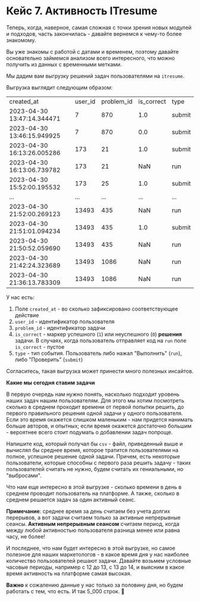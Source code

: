 # Кейс 7. Активность ITresume

Теперь, когда, наверное, самая сложная с точки зрения новых модулей и подходов, часть закончилась - давайте вернемся к чему-то более знакомому.

Вы уже знакомы с работой с датами и временем, поэтому давайте основательно займемся анализом всего интересного, что можно получить из данных с временными метками.

Мы дадим вам выгрузку решений задач пользователями на `itresume`.

Выгрузка выглядит следующим образом:

<table><tbody><tr><td data-row="1">created_at</td><td data-row="1">user_id</td><td data-row="1">problem_id</td><td data-row="1">is_correct</td><td data-row="1">type</td></tr><tr><td data-row="2">2023-04-30 13:47:14.344471</td><td data-row="2">7</td><td data-row="2">870</td><td data-row="2">1.0</td><td data-row="2">submit</td></tr><tr><td data-row="3">2023-04-30 13:46:15.949925</td><td data-row="3">7</td><td data-row="3">870</td><td data-row="3">0.0</td><td data-row="3">submit</td></tr><tr><td data-row="4">2023-04-30 16:13:26.005286</td><td data-row="4">173</td><td data-row="4">21</td><td data-row="4">1.0</td><td data-row="4">submit</td></tr><tr><td data-row="5">2023-04-30 16:13:06.739782</td><td data-row="5">173</td><td data-row="5">21</td><td data-row="5">NaN</td><td data-row="5">run</td></tr><tr><td data-row="6">2023-04-30 15:52:00.195532</td><td data-row="6">173</td><td data-row="6">25</td><td data-row="6">1.0</td><td data-row="6">submit</td></tr><tr><td data-row="7">...</td><td data-row="7">...</td><td data-row="7">...</td><td data-row="7">...</td><td data-row="7">...</td></tr><tr><td data-row="8">2023-04-30 21:52:00.269123</td><td data-row="8">13493</td><td data-row="8">435</td><td data-row="8">NaN</td><td data-row="8">run</td></tr><tr><td data-row="9">2023-04-30 21:51:01.094234</td><td data-row="9">13493</td><td data-row="9">435</td><td data-row="9">1.0</td><td data-row="9">submit</td></tr><tr><td data-row="10">2023-04-30 21:50:52.059690</td><td data-row="10">13493</td><td data-row="10">435</td><td data-row="10">NaN</td><td data-row="10">run</td></tr><tr><td data-row="11">2023-04-30 21:42:24.323689</td><td data-row="11">13493</td><td data-row="11">1086</td><td data-row="11">NaN</td><td data-row="11">run</td></tr><tr><td data-row="12">2023-04-30 21:36:13.783309</td><td data-row="12">13493</td><td data-row="12">1086</td><td data-row="12">NaN</td><td data-row="12">run</td></tr></tbody></table>

У нас есть:

1. Поле `created_at` - во сколько зафиксировано соответствующее действие
2. `user_id` - идентификатор пользователя
3. `problem_id` - идентификатор задачи
4. `is_correct` - маркер успешного (`1`) или неуспешного (`0`) **решения** задачи. В случаях, когда пользователь отправляет код на `run` поле `is_correct` - пустое
5. `type` - тип события. Пользователь либо нажал "Выполнить" (`run`), либо "Проверить" (`submit`)

Согласитесь, такая выгрузка может принести много полезных инсайтов.

**Какие мы сегодня ставим задачи**

В первую очередь нам нужно понять, насколько подходит уровень наших задач нашим пользователям. Для этого мы хотим посмотреть сколько в среднем проходит времени от первой попытки решить, до первого правильного решения одной задачи у одного пользователя. Если это время окажется слишком маленьким - нам придется нанимать больше авторов, и опытных; если время окажется достаточно большим - вероятнее всего стоит подумать о добавлении задач попроще.

Напишите код, который получал бы `csv` - файл, приведенный выше и вычислял бы среднее время, которое тратится пользователями на полное, успешное решение одной задачи. Причем, есть некоторые пользователи, которые способны с первого раза решить задачу - таких пользователей считать не нужно, будем считать их гениальными, но "выбросами".

Что нам еще интересно в этой выгрузке - сколько времени в день в среднем проводит пользователь на платформе. А также, сколько в среднем решается задач за один активный сеанс.

**Примечание**: среднее время за день считаем без учета долгих перерывов, а вот задачи считаем только за активные непрерывные сеансы. **Активным непрерывным сеансом** считаем период, когда между любой активностью пользователя разница менее или равна часу, не более!

И последнее, что нам будет интересно в этой выгрузке, но самое полезное для наших маркетологов - в какое время дня у нас наиболее количество пользователей решают задачи. Давайте возьмем условные часовые периоды, например с 12 до 13, с 13 до 14, и выясним в какое время активность на платформе самая высокая.

**Важно** к сожалению данные у нас только за половину дня, но будем работать с тем, что есть. И так 5\_000 строк. 🙂
